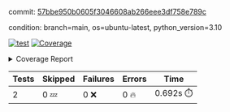 commit: [57bbe950b0605f3046608ab266eee3df758e789c](https://github.com/rcmdnk/python-template/tree/57bbe950b0605f3046608ab266eee3df758e789c)

condition: branch=main, os=ubuntu-latest, python_version=3.10

[![test](https://github.com/rcmdnk/python-template/actions/workflows/test.yml/badge.svg)](https://github.com/rcmdnk/python-template/actions/runs/12361514321)
<a href="https://github.com/rcmdnk/python-template/blob/57bbe950b0605f3046608ab266eee3df758e789c/README.md"><img alt="Coverage" src="https://img.shields.io/badge/Coverage-100%25-brightgreen.svg" /></a><details><summary>Coverage Report </summary><table><tr><th>File</th><th>Stmts</th><th>Miss</th><th>Cover</th></tr><tbody><tr><td><b>TOTAL</b></td><td><b>4</b></td><td><b>0</b></td><td><b>100%</b></td></tr></tbody></table></details>

| Tests | Skipped | Failures | Errors | Time |
| ----- | ------- | -------- | -------- | ------------------ |
| 2 | 0 :zzz: | 0 :x: | 0 :fire: | 0.692s :stopwatch: |

